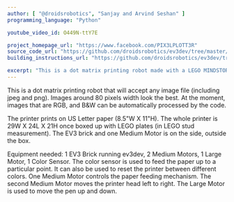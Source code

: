 ```yaml
---
author: [ "@droidsrobotics", "Sanjay and Arvind Seshan" ]
programming_language: "Python" 

youtube_video_id: O449N-ttY7E 

project_homepage_url: "https://www.facebook.com/PIX3LPLOTT3R"
source_code_url: "https://github.com/droidsrobotics/ev3dev/tree/master/PIX3L%20PLOTT3R"
building_instructions_url: "https://github.com/droidsrobotics/ev3dev/tree/master/PIX3L%20PLOTT3R/Building"

excerpt: "This is a dot matrix printing robot made with a LEGO MINDSTORMS EV3. It accepts any image file." 
---
```


This is a dot matrix printing robot that will accept any image file (including jpeg and png). Images around 80 pixels width look the best. At the moment, images that are RGB, and B&W can be automatically processed by the code.

The printer prints on US Letter paper (8.5"W X 11"H).  The whole printer is 29W X 24L X 21H once boxed up with LEGO plates (in LEGO stud measurement). The EV3 brick and one Medium Motor is on the side, outside the box.  

Equipment needed: 1 EV3 Brick running ev3dev, 2 Medium Motors, 1 Large Motor, 1 Color Sensor.  The color sensor is used to feed the paper up to a particular point.  It can also be used to reset the printer between different colors.  One Medium Motor controls the paper feeding mechanism.  The second Medium Motor moves the printer head left to right.  The Large Motor is used to move the pen up and down.
